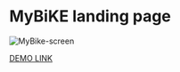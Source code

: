 # MyBiKE landing page
![MyBike-screen](https://user-images.githubusercontent.com/93218169/234096330-75bc2284-3060-4bd7-9f41-a8b4c461650c.PNG)

[DEMO LINK](https://artembehter.github.io/MyBiKE/)


